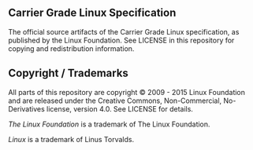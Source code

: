 Carrier Grade Linux Specification
------------------------------------------------------------------------

The official source artifacts of the Carrier Grade Linux specification, as
published by the Linux Foundation.  See LICENSE in this repository for copying
and redistribution information.


Copyright / Trademarks
------------------------------------------------------------------------

All parts of this repository are copyright © 2009 - 2015 Linux Foundation and
are released under the Creative Commons, Non-Commercial, No-Derivatives license,
version 4.0.  See LICENSE for details.

_The Linux Foundation_ is a trademark of The Linux Foundation.

_Linux_ is a trademark of Linus Torvalds.
